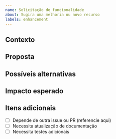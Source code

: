 ```yaml
---
name: Solicitação de funcionalidade
about: Sugira uma melhoria ou novo recurso
labels: enhancement
---
```


## Contexto

<!-- Qual problema ou necessidade você quer resolver? -->

## Proposta

<!-- Descreva a solução desejada ou ideia principal -->

## Possíveis alternativas

<!-- Outras abordagens que você considerou -->

## Impacto esperado

<!-- Benefícios e usuários impactados -->

## Itens adicionais

- [ ] Depende de outra issue ou PR (referencie aqui)
- [ ] Necessita atualização de documentação
- [ ] Necessita testes adicionais

<!-- Comentários ou referências extras -->
